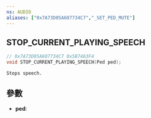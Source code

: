 ```yaml
---
ns: AUDIO
aliases: ["0x7A73D05A607734C7","_SET_PED_MUTE"]
---
```

## STOP_CURRENT_PLAYING_SPEECH

```c
// 0x7A73D05A607734C7 0x5B7463F4
void STOP_CURRENT_PLAYING_SPEECH(Ped ped);
```

```
Stops speech.  
```

## 參數
* **ped**: 


